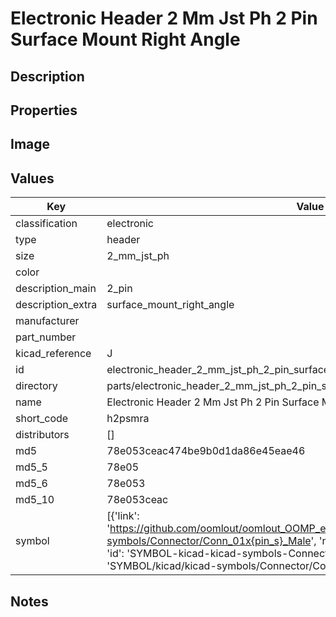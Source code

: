 # Electronic Header 2 Mm Jst Ph 2 Pin Surface Mount Right Angle

## Description

## Properties


## Image


## Values

| Key | Value |
| --- | --- |
| classification | electronic |
| type | header |
| size | 2_mm_jst_ph |
| color |  |
| description_main | 2_pin |
| description_extra | surface_mount_right_angle |
| manufacturer |  |
| part_number |  |
| kicad_reference | J |
| id | electronic_header_2_mm_jst_ph_2_pin_surface_mount_right_angle |
| directory | parts/electronic_header_2_mm_jst_ph_2_pin_surface_mount_right_angle |
| name | Electronic Header 2 Mm Jst Ph 2 Pin Surface Mount Right Angle |
| short_code | h2psmra |
| distributors | [] |
| md5 | 78e053ceac474be9b0d1da86e45eae46 |
| md5_5 | 78e05 |
| md5_6 | 78e053 |
| md5_10 | 78e053ceac |
| symbol | [{'link': 'https://github.com/oomlout/oomlout_OOMP_eda_V2/tree/main/SYMBOL/kicad/kicad-symbols/Connector/Conn_01x{pin_s}_Male', 'name': 'Connector : Conn_01x02_Male', 'id': 'SYMBOL-kicad-kicad-symbols-Connector-Conn_01x02_Male', 'directory': 'SYMBOL/kicad/kicad-symbols/Connector/Conn_01x02_Male/'}] |

## Notes

